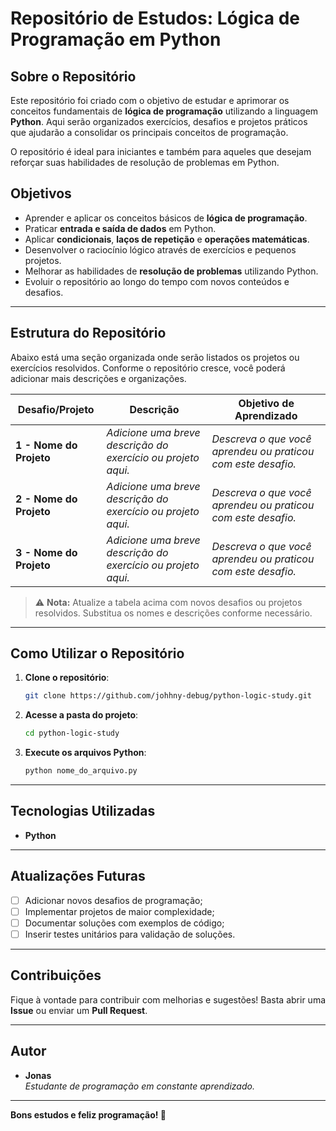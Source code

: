 # Repositório de Estudos: Lógica de Programação em Python

## Sobre o Repositório

Este repositório foi criado com o objetivo de estudar e aprimorar os conceitos fundamentais de **lógica de programação** utilizando a linguagem **Python**. Aqui serão organizados exercícios, desafios e projetos práticos que ajudarão a consolidar os principais conceitos de programação.

O repositório é ideal para iniciantes e também para aqueles que desejam reforçar suas habilidades de resolução de problemas em Python.

## Objetivos

- Aprender e aplicar os conceitos básicos de **lógica de programação**.
- Praticar **entrada e saída de dados** em Python.
- Aplicar **condicionais**, **laços de repetição** e **operações matemáticas**.
- Desenvolver o raciocínio lógico através de exercícios e pequenos projetos.
- Melhorar as habilidades de **resolução de problemas** utilizando Python.
- Evoluir o repositório ao longo do tempo com novos conteúdos e desafios.

---

## Estrutura do Repositório

Abaixo está uma seção organizada onde serão listados os projetos ou exercícios resolvidos. Conforme o repositório cresce, você poderá adicionar mais descrições e organizações.

| Desafio/Projeto          | Descrição                                                                           | Objetivo de Aprendizado                                              |
|--------------------------|-----------------------------------------------------------------------------------|---------------------------------------------------------------------|
| **1 - Nome do Projeto**  | *Adicione uma breve descrição do exercício ou projeto aqui.*                   | *Descreva o que você aprendeu ou praticou com este desafio.*       |
| **2 - Nome do Projeto**  | *Adicione uma breve descrição do exercício ou projeto aqui.*                   | *Descreva o que você aprendeu ou praticou com este desafio.*       |
| **3 - Nome do Projeto**  | *Adicione uma breve descrição do exercício ou projeto aqui.*                   | *Descreva o que você aprendeu ou praticou com este desafio.*       |

> ⚠ **Nota:** Atualize a tabela acima com novos desafios ou projetos resolvidos. Substitua os nomes e descrições conforme necessário.

---

## Como Utilizar o Repositório

1. **Clone o repositório**:
   ```bash
   git clone https://github.com/johhny-debug/python-logic-study.git
   ```
2. **Acesse a pasta do projeto**:
   ```bash
   cd python-logic-study
   ```
3. **Execute os arquivos Python**:
   ```bash
   python nome_do_arquivo.py
   ```

---

## Tecnologias Utilizadas

- **Python**

---

## Atualizações Futuras

- [ ] Adicionar novos desafios de programação;
- [ ] Implementar projetos de maior complexidade;
- [ ] Documentar soluções com exemplos de código;
- [ ] Inserir testes unitários para validação de soluções.

---

## Contribuições

Fique à vontade para contribuir com melhorias e sugestões! Basta abrir uma **Issue** ou enviar um **Pull Request**.

---

## Autor

- **Jonas**  
  *Estudante de programação em constante aprendizado.*

---

**Bons estudos e feliz programação! 🚀**
